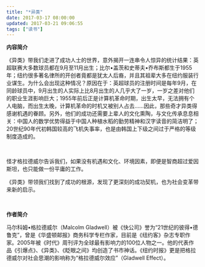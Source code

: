 ```yaml
---
title: "*异类"
date: 2017-03-17 08:00:00
updated: 2017-03-21 09:06:55
tags: ["读书"]
---
```

<p><strong>内容简介</strong></p><p>《异类》带我们走进了成功人士的世界，意外揭开一连串令人惊异的统计结果：英超联赛大多数球员都在9月至11月出生；比尔•盖茨和史蒂夫•乔布斯都生于1955年；纽约很多著名律所的开创者竟都是犹太人后裔，并且其祖辈大多在纽约服装行业谋生。为什么会出现这种情况？原因在于：英超球员的注册时间是每年9月，在同龄球员中，9月出生的人实际上比8月出生的人几乎大了一岁，一岁之差对他们的职业生涯影响巨大；1955年前后正是计算机革命时期，出生太早，无法拥有个人电脑，而出生太晚，计算机革命的时机又被别人占去……因此，那些奇才异类得感谢机遇的眷顾。另外，他们的成功还需要上辈人的文化熏陶，与文化传承息息相关：中国人的数学优势得益于中国人种植水稻的勤劳精神和汉字读音的简洁明了；20世纪90年代初韩国较高的飞机失事率，也是由韩国上下级之间过于严格的等级制度造成的。</p><p><br/></p><p>怪才格拉德威尔告诉我们，如果没有机遇和文化、环境因素，即便是智商超过爱因斯坦，也只能做一份平庸的工作。</p><p>《异类》带领我们找到了成功的根源，发现了更深刻的成功契机，也为社会变革带来新的启示。</p><p><br/></p><p><strong>作者简介</strong></p><p>马尔科姆•格拉德威尔（Malcolm Gladwell）被《快公司》誉为“21世纪的彼得•德鲁克”，曾是《华盛顿邮报》商务科学专栏作家，目前是《纽约客》杂志专职作家。2005年被《时代》周刊评为全球最有影响力的100位人物之一。他的代表作品《引爆点》、《异类》、《眨眼之间》均创造了书市神话。《纽约时报》更是把格拉德威尔对社会思潮的影响称为“格拉德威尔效应”（Gladwell Effect）。<br/></p><p><br/></p>
